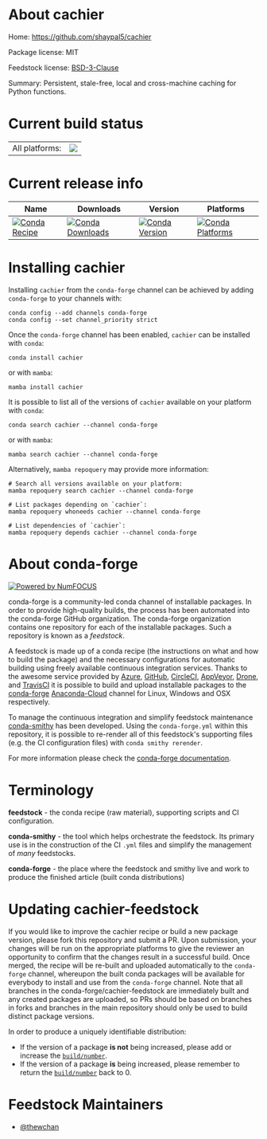 About cachier
=============

Home: https://github.com/shaypal5/cachier

Package license: MIT

Feedstock license: [BSD-3-Clause](https://github.com/conda-forge/cachier-feedstock/blob/main/LICENSE.txt)

Summary: Persistent, stale-free, local and cross-machine caching for Python functions.

Current build status
====================


<table><tr><td>All platforms:</td>
    <td>
      <a href="https://dev.azure.com/conda-forge/feedstock-builds/_build/latest?definitionId=16495&branchName=main">
        <img src="https://dev.azure.com/conda-forge/feedstock-builds/_apis/build/status/cachier-feedstock?branchName=main">
      </a>
    </td>
  </tr>
</table>

Current release info
====================

| Name | Downloads | Version | Platforms |
| --- | --- | --- | --- |
| [![Conda Recipe](https://img.shields.io/badge/recipe-cachier-green.svg)](https://anaconda.org/conda-forge/cachier) | [![Conda Downloads](https://img.shields.io/conda/dn/conda-forge/cachier.svg)](https://anaconda.org/conda-forge/cachier) | [![Conda Version](https://img.shields.io/conda/vn/conda-forge/cachier.svg)](https://anaconda.org/conda-forge/cachier) | [![Conda Platforms](https://img.shields.io/conda/pn/conda-forge/cachier.svg)](https://anaconda.org/conda-forge/cachier) |

Installing cachier
==================

Installing `cachier` from the `conda-forge` channel can be achieved by adding `conda-forge` to your channels with:

```
conda config --add channels conda-forge
conda config --set channel_priority strict
```

Once the `conda-forge` channel has been enabled, `cachier` can be installed with `conda`:

```
conda install cachier
```

or with `mamba`:

```
mamba install cachier
```

It is possible to list all of the versions of `cachier` available on your platform with `conda`:

```
conda search cachier --channel conda-forge
```

or with `mamba`:

```
mamba search cachier --channel conda-forge
```

Alternatively, `mamba repoquery` may provide more information:

```
# Search all versions available on your platform:
mamba repoquery search cachier --channel conda-forge

# List packages depending on `cachier`:
mamba repoquery whoneeds cachier --channel conda-forge

# List dependencies of `cachier`:
mamba repoquery depends cachier --channel conda-forge
```


About conda-forge
=================

[![Powered by
NumFOCUS](https://img.shields.io/badge/powered%20by-NumFOCUS-orange.svg?style=flat&colorA=E1523D&colorB=007D8A)](https://numfocus.org)

conda-forge is a community-led conda channel of installable packages.
In order to provide high-quality builds, the process has been automated into the
conda-forge GitHub organization. The conda-forge organization contains one repository
for each of the installable packages. Such a repository is known as a *feedstock*.

A feedstock is made up of a conda recipe (the instructions on what and how to build
the package) and the necessary configurations for automatic building using freely
available continuous integration services. Thanks to the awesome service provided by
[Azure](https://azure.microsoft.com/en-us/services/devops/), [GitHub](https://github.com/),
[CircleCI](https://circleci.com/), [AppVeyor](https://www.appveyor.com/),
[Drone](https://cloud.drone.io/welcome), and [TravisCI](https://travis-ci.com/)
it is possible to build and upload installable packages to the
[conda-forge](https://anaconda.org/conda-forge) [Anaconda-Cloud](https://anaconda.org/)
channel for Linux, Windows and OSX respectively.

To manage the continuous integration and simplify feedstock maintenance
[conda-smithy](https://github.com/conda-forge/conda-smithy) has been developed.
Using the ``conda-forge.yml`` within this repository, it is possible to re-render all of
this feedstock's supporting files (e.g. the CI configuration files) with ``conda smithy rerender``.

For more information please check the [conda-forge documentation](https://conda-forge.org/docs/).

Terminology
===========

**feedstock** - the conda recipe (raw material), supporting scripts and CI configuration.

**conda-smithy** - the tool which helps orchestrate the feedstock.
                   Its primary use is in the construction of the CI ``.yml`` files
                   and simplify the management of *many* feedstocks.

**conda-forge** - the place where the feedstock and smithy live and work to
                  produce the finished article (built conda distributions)


Updating cachier-feedstock
==========================

If you would like to improve the cachier recipe or build a new
package version, please fork this repository and submit a PR. Upon submission,
your changes will be run on the appropriate platforms to give the reviewer an
opportunity to confirm that the changes result in a successful build. Once
merged, the recipe will be re-built and uploaded automatically to the
`conda-forge` channel, whereupon the built conda packages will be available for
everybody to install and use from the `conda-forge` channel.
Note that all branches in the conda-forge/cachier-feedstock are
immediately built and any created packages are uploaded, so PRs should be based
on branches in forks and branches in the main repository should only be used to
build distinct package versions.

In order to produce a uniquely identifiable distribution:
 * If the version of a package **is not** being increased, please add or increase
   the [``build/number``](https://docs.conda.io/projects/conda-build/en/latest/resources/define-metadata.html#build-number-and-string).
 * If the version of a package **is** being increased, please remember to return
   the [``build/number``](https://docs.conda.io/projects/conda-build/en/latest/resources/define-metadata.html#build-number-and-string)
   back to 0.

Feedstock Maintainers
=====================

* [@thewchan](https://github.com/thewchan/)

